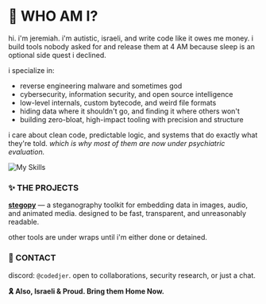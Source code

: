 # 🌸 WHO AM I?

hi. i'm jeremiah. 
i'm autistic, israeli, and write code like it owes me money.
i build tools nobody asked for and release them at 4 AM because sleep is an optional side quest i declined.

i specialize in:
- reverse engineering malware and sometimes god
- cybersecurity, information security, and open source intelligence
- low-level internals, custom bytecode, and weird file formats
- hiding data where it shouldn't go, and finding it where others won't
- building zero-bloat, high-impact tooling with precision and structure

i care about clean code, predictable logic, and systems that do exactly what they're told. *which is why most of them are now under psychiatric evaluation.*

![My Skills](https://skillicons.dev/icons?i=c,cs,cpp,java,lua,python,ruby,js,html,css)

### ✨ THE PROJECTS

[**stegopy**](https://pypi.org/project/stegopy) — a steganography toolkit for embedding data in images, audio, and animated media. designed to be fast, transparent, and unreasonably readable.

other tools are under wraps until i'm either done or detained.

### 📱 CONTACT

discord: `@codedjer`. open to collaborations, security research, or just a chat.

**🎗 Also, Israeli & Proud. Bring them Home Now.**
